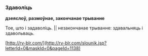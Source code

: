 ### Здаволіць
**дзеяслоў, размоўнае, закончанае трыванне**

Тое, што і задаволіць. || незакончанае трыванне: здавальняць і здавольваць.

<a rel="author">[http://rv-blr.com/](http://rv-blr.com/slounik.jsp?letterId=0&maskId=0&pageId=1138)</a>
